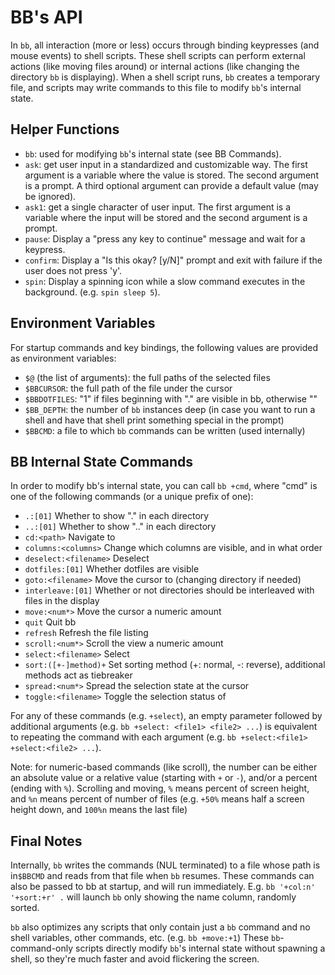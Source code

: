 # BB's API

In `bb`, all interaction (more or less) occurs through binding keypresses
(and mouse events) to shell scripts. These shell scripts can perform external
actions (like moving files around) or internal actions (like changing the
directory `bb` is displaying). When a shell script runs, `bb` creates a
temporary file, and scripts may write commands to this file to modify `bb`'s
internal state.

## Helper Functions

- `bb`: used for modifying `bb`'s internal state (see BB Commands).
- `ask`: get user input in a standardized and customizable way. The first
  argument is a variable where the value is stored. The second argument is
  a prompt. A third optional argument can provide a default value (may be
  ignored).
- `ask1`: get a single character of user input. The first argument is a variable
  where the input will be stored and the second argument is a prompt.
- `pause`: Display a "press any key to continue" message and wait for a keypress.
- `confirm`: Display a "Is this okay? [y/N]" prompt and exit with failure if
  the user does not press 'y'.
- `spin`: Display a spinning icon while a slow command executes in the background.
  (e.g. `spin sleep 5`).

## Environment Variables

For startup commands and key bindings, the following values are provided as
environment variables:

- `$@` (the list of arguments): the full paths of the selected files
- `$BBCURSOR`: the full path of the file under the cursor
- `$BBDOTFILES`: "1" if files beginning with "." are visible in bb, otherwise ""
- `$BB_DEPTH`: the number of `bb` instances deep (in case you want to run a
  shell and have that shell print something special in the prompt)
- `$BBCMD`: a file to which `bb` commands can be written (used internally)

## BB Internal State Commands

In order to modify bb's internal state, you can call `bb +cmd`, where "cmd"
is one of the following commands (or a unique prefix of one):

- `.:[01]`                   Whether to show "." in each directory
- `..:[01]`                  Whether to show ".." in each directory
- `cd:<path>`                Navigate to <path>
- `columns:<columns>`        Change which columns are visible, and in what order
- `deselect:<filename>`      Deselect <filename>
- `dotfiles:[01]`            Whether dotfiles are visible
- `goto:<filename>`          Move the cursor to <filename> (changing directory if needed)
- `interleave:[01]`          Whether or not directories should be interleaved with files in the display
- `move:<num*>`              Move the cursor a numeric amount
- `quit`                     Quit bb
- `refresh`                  Refresh the file listing
- `scroll:<num*>`            Scroll the view a numeric amount
- `select:<filename>`        Select <filename>
- `sort:([+-]method)+`       Set sorting method (+: normal, -: reverse), additional methods act as tiebreaker
- `spread:<num*>`            Spread the selection state at the cursor
- `toggle:<filename>`        Toggle the selection status of <filename>

For any of these commands (e.g. `+select`), an empty parameter followed by
additional arguments (e.g. `bb +select: <file1> <file2> ...`) is equivalent to
repeating the command with each argument (e.g. `bb +select:<file1>
+select:<file2> ...`).

Note: for numeric-based commands (like scroll), the number can be either an
absolute value or a relative value (starting with `+` or `-`), and/or a percent
(ending with `%`). Scrolling and moving, `%` means percent of screen height,
and `%n` means percent of number of files (e.g. `+50%` means half a screen
height down, and `100%n` means the last file)

## Final Notes

Internally, `bb` writes the commands (NUL terminated) to a file whose path is
in`$BBCMD` and reads from that file when `bb` resumes. These commands can also
be passed to bb at startup, and will run immediately.  E.g. `bb '+col:n'
'+sort:+r' .` will launch `bb` only showing the name column, randomly sorted.

`bb` also optimizes any scripts that only contain just a `bb` command and no
shell variables, other commands, etc. (e.g. `bb +move:+1`) These
`bb`-command-only scripts directly modify `bb`'s internal state without
spawning a shell, so they're much faster and avoid flickering the screen.
